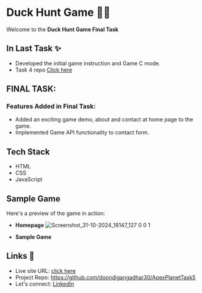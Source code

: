 # Duck Hunt Game 🎯🦆
Welcome to the **Duck Hunt Game Final Task**

## In Last Task ✨
- Developed the initial game instruction and Game C mode.
- Task 4 repo [Click here](https://github.com/doondigangadhar30/ApexPlanetTask4)

## FINAL TASK:
### Features Added in Final Task:

- Added an exciting game demo, about and contact at home page to the game.
- Implemented Game API functionality to contact form.

## Tech Stack
- HTML
- CSS
- JavaScript

## Sample Game
Here's a preview of the game in action:

- **Homepage**
![Screenshot_31-10-2024_18147_127 0 0 1](https://github.com/user-attachments/assets/3975cd6c-9870-4755-ae7b-9a7fb9f9b497)

- **Sample Game**
 


## Links 📌

- Live site URL:  [click here](https://doondigangadhar30.github.io/ApexPlanetTask4/)
- Project Repo: https://github.com/doondigangadhar30/ApexPlanetTask5
- Let's connect: [LinkedIn](https://www.linkedin.com/in/doondi/) 
